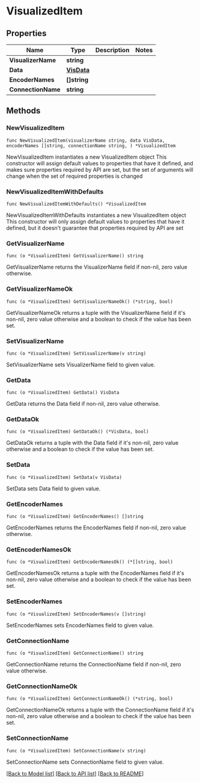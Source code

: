 # VisualizedItem

## Properties

Name | Type | Description | Notes
------------ | ------------- | ------------- | -------------
**VisualizerName** | **string** |  | 
**Data** | [**VisData**](VisData.md) |  | 
**EncoderNames** | **[]string** |  | 
**ConnectionName** | **string** |  | 

## Methods

### NewVisualizedItem

`func NewVisualizedItem(visualizerName string, data VisData, encoderNames []string, connectionName string, ) *VisualizedItem`

NewVisualizedItem instantiates a new VisualizedItem object
This constructor will assign default values to properties that have it defined,
and makes sure properties required by API are set, but the set of arguments
will change when the set of required properties is changed

### NewVisualizedItemWithDefaults

`func NewVisualizedItemWithDefaults() *VisualizedItem`

NewVisualizedItemWithDefaults instantiates a new VisualizedItem object
This constructor will only assign default values to properties that have it defined,
but it doesn't guarantee that properties required by API are set

### GetVisualizerName

`func (o *VisualizedItem) GetVisualizerName() string`

GetVisualizerName returns the VisualizerName field if non-nil, zero value otherwise.

### GetVisualizerNameOk

`func (o *VisualizedItem) GetVisualizerNameOk() (*string, bool)`

GetVisualizerNameOk returns a tuple with the VisualizerName field if it's non-nil, zero value otherwise
and a boolean to check if the value has been set.

### SetVisualizerName

`func (o *VisualizedItem) SetVisualizerName(v string)`

SetVisualizerName sets VisualizerName field to given value.


### GetData

`func (o *VisualizedItem) GetData() VisData`

GetData returns the Data field if non-nil, zero value otherwise.

### GetDataOk

`func (o *VisualizedItem) GetDataOk() (*VisData, bool)`

GetDataOk returns a tuple with the Data field if it's non-nil, zero value otherwise
and a boolean to check if the value has been set.

### SetData

`func (o *VisualizedItem) SetData(v VisData)`

SetData sets Data field to given value.


### GetEncoderNames

`func (o *VisualizedItem) GetEncoderNames() []string`

GetEncoderNames returns the EncoderNames field if non-nil, zero value otherwise.

### GetEncoderNamesOk

`func (o *VisualizedItem) GetEncoderNamesOk() (*[]string, bool)`

GetEncoderNamesOk returns a tuple with the EncoderNames field if it's non-nil, zero value otherwise
and a boolean to check if the value has been set.

### SetEncoderNames

`func (o *VisualizedItem) SetEncoderNames(v []string)`

SetEncoderNames sets EncoderNames field to given value.


### GetConnectionName

`func (o *VisualizedItem) GetConnectionName() string`

GetConnectionName returns the ConnectionName field if non-nil, zero value otherwise.

### GetConnectionNameOk

`func (o *VisualizedItem) GetConnectionNameOk() (*string, bool)`

GetConnectionNameOk returns a tuple with the ConnectionName field if it's non-nil, zero value otherwise
and a boolean to check if the value has been set.

### SetConnectionName

`func (o *VisualizedItem) SetConnectionName(v string)`

SetConnectionName sets ConnectionName field to given value.



[[Back to Model list]](../README.md#documentation-for-models) [[Back to API list]](../README.md#documentation-for-api-endpoints) [[Back to README]](../README.md)


